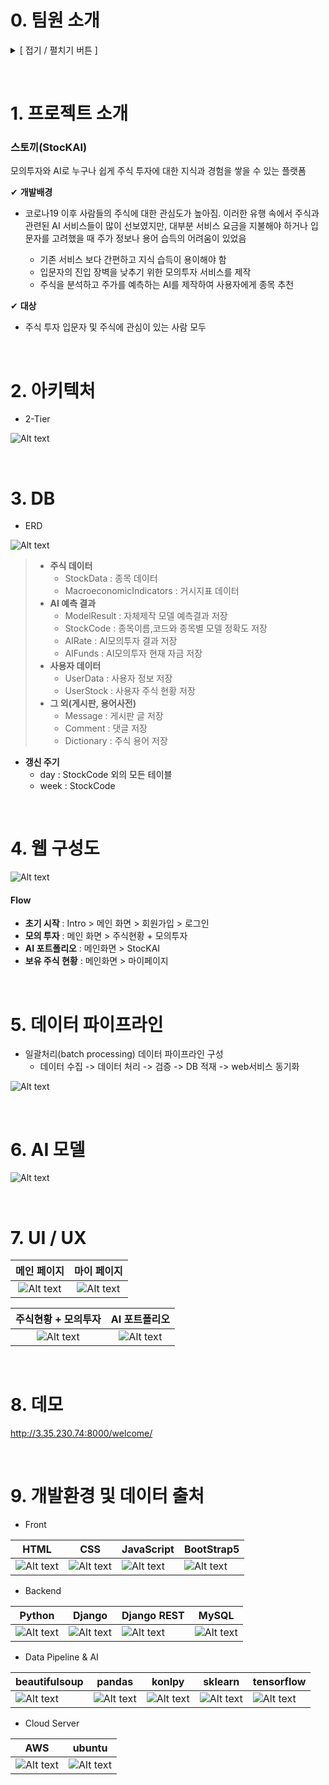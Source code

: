 # **0. 팀원 소개**

<details>
<summary> [ 접기 / 펼치기 버튼 ] </summary>

&nbsp;

- 김창준
    - 역할 : DB, AWS, 데이터 수집 및 적재
- 김현수
    - 역할 : Backend, git 관리
- 문준수
    - 역할 : AI, 데이터 수집 및 처리
- 박동주
    - 역할 : Backend, 웹 총괄
- 이동비
    - 역할 : 팀장, AI, AWS, 데이터 수집 및 처리
- 이형찬
    - 역할 : Frontend, 웹 디자인
- 정주원
    - 역할 : Frontend, 웹 디자인

</details>

&nbsp;

# **1. 프로젝트 소개**

### **스토끼(StocKAI)**
모의투자와 AI로 누구나 쉽게 주식 투자에 대한 지식과 경험을 쌓을 수 있는 플랫폼

✔ **개발배경**
- 코로나19 이후 사람들의 주식에 대한 관심도가 높아짐. 이러한 유행 속에서 주식과 관련된 AI 서비스들이 많이 선보였지만, 대부분 서비스 요금을 지불해야 하거나 입문자를 고려했을 때 주가 정보나 용어 습득의 어려움이 있었음

    - 기존 서비스 보다 간편하고 지식 습득이 용이해야 함
    - 입문자의 진입 장벽을 낮추기 위한 모의투자 서비스를 제작
    - 주식을 분석하고 주가를 예측하는 AI를 제작하여 사용자에게 종목 추천  

✔ **대상**
- 주식 투자 입문자 및 주식에 관심이 있는 사람 모두 

&nbsp;

# **2. 아키텍처**

- 2-Tier

![Alt text](./img/02_archi.png)
<!-- <img src="example" alt="example"></img> -->

&nbsp;

# **3. DB**

- ERD

![Alt text](./img/03_DB_3.png)
<!-- <img src="example" alt="example"></img> -->

>- **주식 데이터**
>    - StockData : 종목 데이터
>    - MacroeconomicIndicators : 거시지표 데이터
>- **AI 예측 결과**
>    - ModelResult : 자체제작 모델 예측결과 저장
>    - StockCode : 종목이름,코드와 종목별 모델 정확도 저장
>    - AIRate : AI모의투자 결과 저장
>    - AIFunds : AI모의투자 현재 자금 저장
>- **사용자 데이터**
>    - UserData : 사용자 정보 저장
>    - UserStock : 사용자 주식 현황 저장
>- **그 외(게시판, 용어사전)**
>    - Message : 게시판 글 저장
>    - Comment : 댓글 저장
>    - Dictionary : 주식 용어 저장

- **갱신 주기**
    - day : StockCode 외의 모든 테이블
    - week : StockCode

&nbsp;

# **4. 웹 구성도**

![Alt text](./img/04_web.png)

#### Flow
- **초기 시작** : Intro > 메인 화면 > 회원가입 > 로그인
- **모의 투자** : 메인 화면 > 주식현황 + 모의투자
- **AI 포트폴리오** : 메인화면 > StocKAI
- **보유 주식 현황** : 메인화면 > 마이페이지

&nbsp;

# **5. 데이터 파이프라인**

- 일괄처리(batch processing) 데이터 파이프라인 구성
    - 데이터 수집 -> 데이터 처리 -> 검증 -> DB 적재 -> web서비스 동기화

![Alt text](./img/05_data_pipe.png)

&nbsp;

# **6. AI 모델**

![Alt text](./img/06_ai.png)

&nbsp;

# **7. UI / UX**

| 메인 페이지 | 마이 페이지 |
| :-----: | :-----: |
| ![Alt text](./img/07_1_main3.png) | ![Alt text](./img/07_4_mypage2.png) |

| 주식현황 + 모의투자 | AI 포트폴리오 |
| :-----: | :-----: |
| ![Alt text](./img/07_3_stock2.png) | ![Alt text](./img/07_2_ai2.png) |

&nbsp;

# **8. 데모**

http://3.35.230.74:8000/welcome/

&nbsp;

# **9. 개발환경 및 데이터 출처**

- Front

| HTML | CSS | JavaScript | BootStrap5 |
| ---- | --- | ---------- | ---------- |
| ![Alt text](./img/09_1.png) | ![Alt text](./img/09_2.png) | ![Alt text](./img/09_3.png) | ![Alt text](./img/09_9.png) |

- Backend

| Python | Django | Django REST | MySQL |
| ------ | ------ | ----------- | ----- |
| <middle>![Alt text](./img/09_4.png)</middle> | ![Alt text](./img/09_5.png) | ![Alt text](./img/09_6.png) | ![Alt text](./img/09_7.png) |

- Data Pipeline & AI

| beautifulsoup | pandas | konlpy | sklearn | tensorflow |
| --- | --- | ------ | ------- | ---------- |
| ![Alt text](./img/dp_ai/Beautifulsoup.png) | ![Alt text](./img/dp_ai/pandas.png) | ![Alt text](./img/dp_ai/KoNLPy.png) | ![Alt text](./img/dp_ai/scikit%20learn.png) | ![Alt text](./img/dp_ai/Tensorflow.png) |

- Cloud Server

| AWS | ubuntu |
| --- | --- |
| ![Alt text](./img/others/aws.png) | ![Alt text](./img/others/ubuntu.png) |

<!-- <img src="example" alt="example"></img> -->
<!-- <img src="09_1.png" width="20%" height="30%" title="px(픽셀) 크기 설정" alt="web_config"></img> -->
